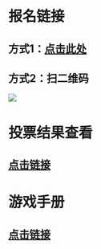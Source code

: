 
# 报名链接

## 方式1：[点击此处](https://wj.qq.com/s2/6005096/93f2)

## 方式2：扫二维码

![](https://i.loli.net/2020/04/29/x1u8rfVTJmMSOed.png)

# 投票结果查看

## [点击链接](https://wj.qq.com/stat_chart_share.html?id=6005096&share_id=3cpi1vq1lt)

# 游戏手册

## [点击链接](https://redemptionme.github.io/lrs/2020/04/29/%E6%B8%B8%E6%88%8F%E6%89%8B%E5%86%8C/)